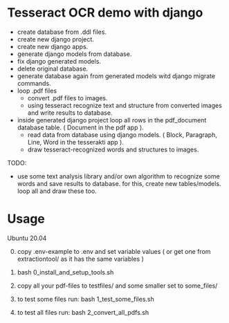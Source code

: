 Tesseract OCR demo with django
==============================

* create database from .ddl files.
* create new django project.
* create new django apps.
* generate django models from database.
* fix django generated models.
* delete original database.
* generate database again from generated models witd django migrate commands.
* loop .pdf files
    * convert .pdf files to images.
    * using tesseract recognize text and structure from converted images and write results to database.  
* inside generated django project loop all rows in the pdf_document database table. ( Document in the pdf app ).
    * read data from database using django models. ( Block, Paragraph, Line, Word in the tesserakti app ).
    * draw tesseract-recognized words and structures to images.  

TODO:  
* use some text analysis library and/or own algorithm to recognize some words and save results to database. for this, create new tables/models. loop all and draw these too.

Usage
=====

Ubuntu 20.04  

0. copy .env-example to .env and set variable values ( or get one from extractiontool/ as it has the same variables )

1. bash 0_install_and_setup_tools.sh  

2. copy all your pdf-files to testfiles/ and some smaller set to some_files/

3. to test some files run: bash 1_test_some_files.sh

4. to test all files run: bash 2_convert_all_pdfs.sh  

